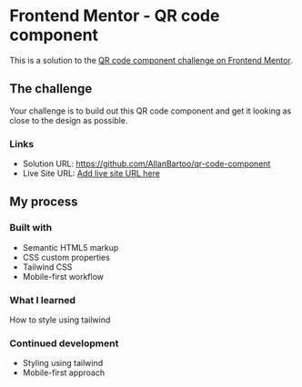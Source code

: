 # Frontend Mentor - QR code component

This is a solution to the [QR code component challenge on Frontend Mentor](https://www.frontendmentor.io/challenges/qr-code-component-iux_sIO_H).

## The challenge

Your challenge is to build out this QR code component and get it looking as close to the design as possible.

### Links

- Solution URL: https://github.com/AllanBartoo/qr-code-component
- Live Site URL: [Add live site URL here](https://your-live-site-url.com)

## My process

### Built with

- Semantic HTML5 markup
- CSS custom properties
- Tailwind CSS
- Mobile-first workflow

### What I learned

How to style using tailwind

### Continued development

- Styling using tailwind
- Mobile-first approach
